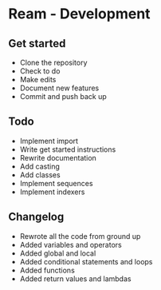 # Ream - Development

## Get started

- Clone the repository
- Check to do
- Make edits
- Document new features
- Commit and push back up

## Todo

- Implement import
- Write get started instructions
- Rewrite documentation
- Add casting
- Add classes
- Implement sequences
- Implement indexers

## Changelog

- Rewrote all the code from ground up
- Added variables and operators
- Added global and local
- Added conditional statements and loops
- Added functions
- Added return values and lambdas

